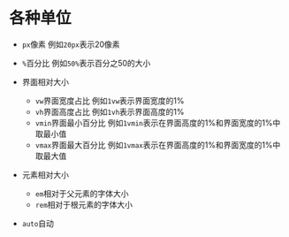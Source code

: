 # 各种单位

- `px`像素
  例如`20px`表示20像素
- `%`百分比
  例如`50%`表示百分之50的大小
- 界面相对大小
  - `vw`界面宽度占比
    例如`1vw`表示界面宽度的1%
  - `vh`界面高度占比
    例如`1vh`表示界面高度的1%
  - `vmin`界面最小百分比
    例如`1vmin`表示在界面高度的1%和界面宽度的1%中取最小值
  - `vmax`界面最大百分比
    例如`1vmax`表示在界面高度的1%和界面宽度的1%中取最大值

- 元素相对大小
  - `em`相对于父元素的字体大小
  - `rem`相对于根元素的字体大小
- `auto`自动